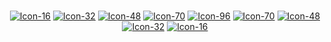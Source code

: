#

<p align="center">
<a style="display:unset" target="_blank" href="favicon-16x16.png"> <img title="Icon-16" alt="Icon-16" src="favicon-16x16.png"      /></a>
<a style="display:unset" target="_blank" href="favicon-32x32.png"> <img title="Icon-32" alt="Icon-32" src="favicon-32x32.png"      /></a>
<a style="display:unset" target="_blank" href="android-48x48.png"> <img title="Icon-48" alt="Icon-48" src="android-icon-48x48.png" /></a>
<a style="display:unset" target="_blank" href="ms-icon-70x70.png"> <img title="Icon-70" alt="Icon-70" src="ms-icon-70x70.png"      /></a>
<a style="display:unset" target="_blank" href="favicon-96x96.png"> <img title="Icon-96" alt="Icon-96" src="favicon-96x96.png"      /></a>
<a style="display:unset" target="_blank" href="ms-icon-70x70.png"> <img title="Icon-70" alt="Icon-70" src="ms-icon-70x70.png"      /></a>
<a style="display:unset" target="_blank" href="android-48x48.png"> <img title="Icon-48" alt="Icon-48" src="android-icon-48x48.png" /></a>
<a style="display:unset" target="_blank" href="favicon-32x32.png"> <img title="Icon-32" alt="Icon-32" src="favicon-32x32.png"      /></a>
<a style="display:unset" target="_blank" href="favicon-16x16.png"> <img title="Icon-16" alt="Icon-16" src="favicon-16x16.png"      /></a>
</p>

#
##